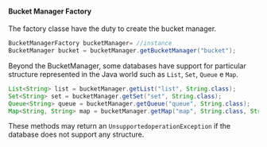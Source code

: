 #### Bucket Manager Factory





The factory classe have the duty to create the bucket manager.


```java
BucketManagerFactory bucketManager= //instance
BucketManager bucket = bucketManager.getBucketManager("bucket");
```



Beyond the BucketManager, some databases have support for particular structure represented in the Java world such as `List`, `Set`, `Queue` e `Map`.







```java
List<String> list = bucketManager.getList("list", String.class);
Set<String> set = bucketManager.getSet("set", String.class);
Queue<String> queue = bucketManager.getQueue("queue", String.class);
Map<String, String> map = bucketManager.getMap("map", String.class, String.class);

```

These methods may return an `UnsupportedoperationException` if the database does not support any structure.
